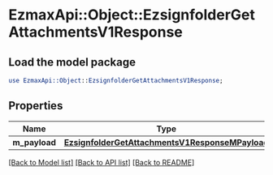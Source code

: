 # EzmaxApi::Object::EzsignfolderGetAttachmentsV1Response

## Load the model package
```perl
use EzmaxApi::Object::EzsignfolderGetAttachmentsV1Response;
```

## Properties
Name | Type | Description | Notes
------------ | ------------- | ------------- | -------------
**m_payload** | [**EzsignfolderGetAttachmentsV1ResponseMPayload**](EzsignfolderGetAttachmentsV1ResponseMPayload.md) |  | 

[[Back to Model list]](../README.md#documentation-for-models) [[Back to API list]](../README.md#documentation-for-api-endpoints) [[Back to README]](../README.md)



